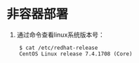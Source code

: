 # 非容器部署
1. 通过命令查看linux系统版本号：
```
    $ cat /etc/redhat-release
    CentOS Linux release 7.4.1708 (Core)
```
